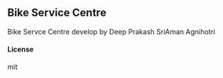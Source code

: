 ## Bike Service Centre

Bike Servce Centre develop by Deep Prakash SriAman Agnihotri

#### License

mit